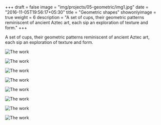 +++
draft = false
image = "img/projects/05-geometric/img1.jpg"
date = "2016-11-05T19:56:17+05:30"
title = "Geometric shapes"
showonlyimage = true
weight = 6
description = "A set of cups, their geometric patterns reminiscent of ancient Aztec art, each sip an exploration of texture and form."
+++

A set of cups, their geometric patterns reminiscent of ancient Aztec art, each sip an exploration of texture and form.

![The work][1]

![The work][2]

![The work][3]

![The work][4]

![The work][5]

![The work][6]

![The work][7]

![The work][8]

[1]: /img/projects/05-geometric/img1.jpg
[2]: /img/projects/05-geometric/img2.jpg
[3]: /img/projects/05-geometric/img3.jpg
[4]: /img/projects/05-geometric/img4.jpg
[5]: /img/projects/05-geometric/img5.jpg
[6]: /img/projects/05-geometric/img6.jpg
[7]: /img/projects/05-geometric/img7.jpg
[8]: /img/projects/05-geometric/img8.jpg